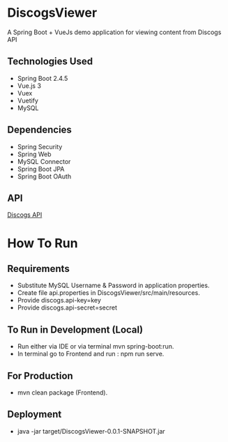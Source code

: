 # DiscogsViewer
A Spring Boot + VueJs demo application for viewing content from Discogs API

## Technologies Used
* Spring Boot 2.4.5
* Vue.js 3
* Vuex
* Vuetify
* MySQL 

## Dependencies 
* Spring Security
* Spring Web
* MySQL Connector
* Spring Boot JPA
* Spring Boot OAuth

## API
[Discogs API](https://www.discogs.com/developers)

# How To Run
## Requirements 
* Substitute MySQL Username & Password in application properties.
* Create file api.properties in DiscogsViewer/src/main/resources.
* Provide discogs.api-key=key
* Provide discogs.api-secret=secret
## To Run in Development (Local)
* Run either via IDE or via terminal mvn spring-boot:run.
* In terminal go to Frontend and run : npm run serve.
## For Production 
* mvn clean package (Frontend).
## Deployment
* java -jar target/DiscogsViewer-0.0.1-SNAPSHOT.jar




